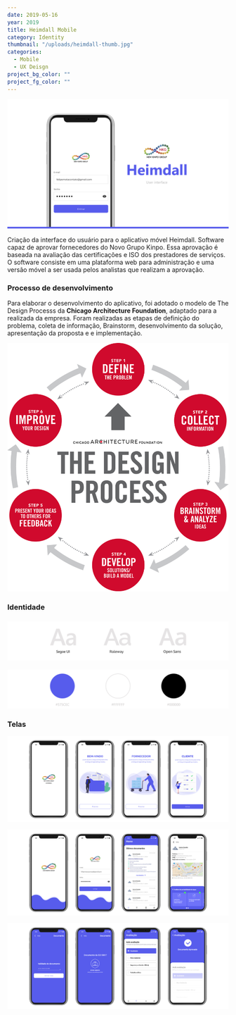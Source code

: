 ```yaml
---
date: 2019-05-16
year: 2019
title: Heimdall Mobile
category: Identity
thumbnail: "/uploads/heimdall-thumb.jpg"
categories:
  - Mobile
  - UX Deisgn
project_bg_color: ""
project_fg_color: ""
---
```


![](/uploads/intro.jpg)

Criação da interface do usuário para o aplicativo móvel Heimdall. Software capaz de aprovar fornecedores do Novo Grupo Kinpo. Essa aprovação é baseada na avaliação das certificações e ISO dos prestadores de serviços. O software consiste em uma plataforma web para administração e uma versão móvel a ser usada pelos analistas que realizam a aprovação.

### Processo de desenvolvimento

Para elaborar o desenvolvimento do aplicativo, foi adotado o modelo de The Design Processs da **Chicago Architecture Foundation**, adaptado para a realizada da empresa. Foram realizadas as etapas de definição do problema, coleta de informação, Brainstorm, desenvolvimento da solução, apresentação da proposta e e implementação.

![](/uploads/design-process-chart.png)

### Identidade

### ![Tipografia](/uploads/1-font.jpg "Tipografia")

![Cores](/uploads/color.jpg "Cores")

### Telas

![](/uploads/apresentacao-1.jpg)

![](/uploads/heimdall-screeshoots-2.png)

![](/uploads/apresentacao-3.jpg)
